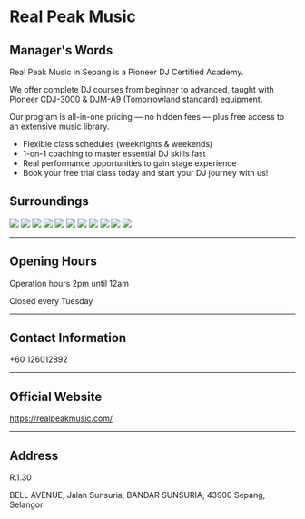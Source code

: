 # Real Peak Music

## Manager's Words

Real Peak Music in Sepang is a Pioneer DJ Certified Academy.

We offer complete DJ courses from beginner to advanced, taught with Pioneer CDJ-3000 & DJM-A9 (Tomorrowland standard) equipment.

Our program is all-in-one pricing — no hidden fees — plus free access to an extensive music library.

- Flexible class schedules (weeknights & weekends)
- 1-on-1 coaching to master essential DJ skills fast
- Real performance opportunities to gain stage experience
- Book your free trial class today and start your DJ journey with us!

## Surroundings

<div class="image-slide">
  <img src="https://img.xmummap.com/1_real_surd%20%281%29.webp" />
  <img src="https://img.xmummap.com/1_real_surd%20%282%29.webp" />
  <img src="https://img.xmummap.com/1_real_surd%20%283%29.webp" />
  <img src="https://img.xmummap.com/1_real_surd%20%284%29.webp" />
  <img src="https://img.xmummap.com/1_real_surd%20%285%29.webp" />
  <img src="https://img.xmummap.com/1_real_surd%20%286%29.webp" />
  <img src="https://img.xmummap.com/1_real_surd%20%287%29.webp" />
  <img src="https://img.xmummap.com/1_real_surd%20%288%29.webp" />
  <img src="https://img.xmummap.com/1_real_surd%20%289%29.webp" />
  <img src="https://img.xmummap.com/1_real_surd%20%2810%29.webp" />
  <img src="https://img.xmummap.com/1_real_surd%20%2811%29.webp" />

</div>

---

## Opening Hours

Operation hours 2pm until 12am

Closed every Tuesday

---

## Contact Information

+60 126012892

---

## Official Website

https://realpeakmusic.com/

---

## Address

R.1.30

BELL AVENUE, Jalan Sunsuria, BANDAR SUNSURIA, 43900 Sepang, Selangor
